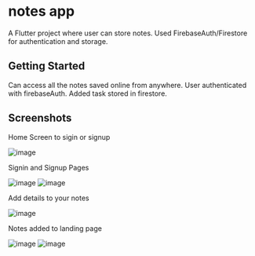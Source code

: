# notes app

A Flutter project where user can store notes. Used FirebaseAuth/Firestore for authentication and storage.

## Getting Started

Can access all the notes saved online from anywhere.
User authenticated with firebaseAuth.
Added task stored in firestore. 

## Screenshots
Home Screen to sigin or signup

![image](https://user-images.githubusercontent.com/68404906/120923164-c08c5000-c6ea-11eb-84dd-7bc76b00da72.png)

Signin and Signup Pages

![image](https://user-images.githubusercontent.com/68404906/120923813-229a8480-c6ee-11eb-9dc8-14ccb8e1589d.png)
![image](https://user-images.githubusercontent.com/68404906/120923862-5fff1200-c6ee-11eb-8778-7aa6a37403b6.png)

Add details to your notes

![image](https://user-images.githubusercontent.com/68404906/120922964-bfa6ee80-c6e9-11eb-9977-2959979745c9.png)

Notes added to landing page

![image](https://user-images.githubusercontent.com/68404906/120923142-a05c9100-c6ea-11eb-9880-707cdd56c5ee.png)
![image](https://user-images.githubusercontent.com/68404906/120924306-a5244380-c6f0-11eb-9199-5adb997f5b6a.png)

